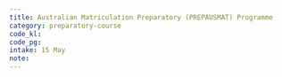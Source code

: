 ```yaml
---
title: Australian Matriculation Preparatory (PREPAUSMAT) Programme
category: preparatory-course
code_kl: 
code_pg: 
intake: 15 May
note: 
---
```

